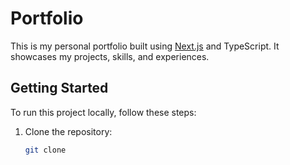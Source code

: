 # Portfolio

This is my personal portfolio built using [Next.js](https://nextjs.org/) and TypeScript. It showcases my projects, skills, and experiences.

## Getting Started

To run this project locally, follow these steps:

1. Clone the repository:

   ```bash
   git clone 
